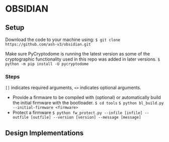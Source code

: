# OBSIDIAN

## Setup
Download the code to your machine using:
```$ git clone https://github.com/ash-v3/obsidian.git```

Make sure PyCryptodome is running the latest version as some of the cryptographic functionality used in this repo was added in later versions.
```$ python -m pip install -U pycryptodome```

### Steps
 ``[]`` indicates required arguments, ``<>`` indicates optional arguments.
 - Provide a firmware to be compiled with (optional) or automatically build the initial firmware with the bootloader.
	``$ cd tools``
	``$ python bl_build.py --initial-firmware <firmware>``
 - Protect a firmware
   ``$ python fw_protect.py --infile [infile] --outfile [outfile] --version [version] --message [message]``
## Design Implementations



